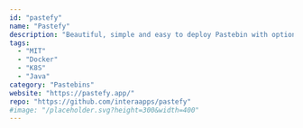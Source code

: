 ```yaml
---
id: "pastefy"
name: "Pastefy"
description: "Beautiful, simple and easy to deploy Pastebin with optional Client-Encryption, Multitab-Pastes, an API, a highlighted Editor and more."
tags:
  - "MIT"
  - "Docker"
  - "K8S"
  - "Java"
category: "Pastebins"
website: "https://pastefy.app/"
repo: "https://github.com/interaapps/pastefy"
#image: "/placeholder.svg?height=300&width=400"
---
```


